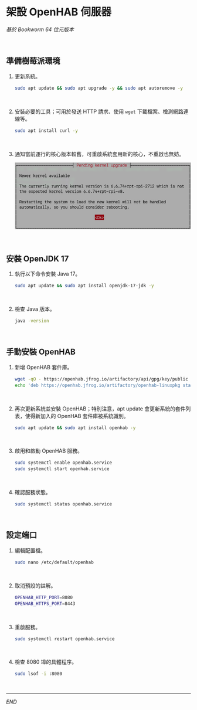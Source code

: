 # 架設 OpenHAB 伺服器

_基於 Bookworm 64 位元版本_

<br>

## 準備樹莓派環境

1. 更新系統。

    ```bash
    sudo apt update && sudo apt upgrade -y && sudo apt autoremove -y
    ```

<br>

2. 安裝必要的工具；可用於發送 HTTP 請求、使用 `wget` 下載檔案、檢測網路連線等。

    ```bash
    sudo apt install curl -y
    ```

<br>

3. 通知當前運行的核心版本較舊，可重啟系統套用新的核心，不重啟也無妨。

    ![](images/img_01.png)

<br>

## 安裝 OpenJDK 17

1. 執行以下命令安裝 Java 17。

    ```bash
    sudo apt update && sudo apt install openjdk-17-jdk -y
    ```

<br>

2. 檢查 Java 版本。

    ```bash
    java -version
    ```

<br>

## 手動安裝 OpenHAB

1. 新增 OpenHAB 套件庫。

    ```bash
    wget -qO - https://openhab.jfrog.io/artifactory/api/gpg/key/public | sudo apt-key add -
    echo 'deb https://openhab.jfrog.io/artifactory/openhab-linuxpkg stable main' | sudo tee /etc/apt/sources.list.d/openhab.list
    ```

<br>

2. 再次更新系統並安裝 OpenHAB；特別注意，apt update 會更新系統的套件列表，使得新加入的 OpenHAB 套件庫被系統識別。

    ```bash
    sudo apt update && sudo apt install openhab -y
    ```

<br>

3. 啟用和啟動 OpenHAB 服務。

    ```bash
    sudo systemctl enable openhab.service
    sudo systemctl start openhab.service
    ```

<br>

4. 確認服務狀態。

    ```bash
    sudo systemctl status openhab.service
    ```

<br>

## 設定端口

1. 編輯配置檔。

    ```bash
    sudo nano /etc/default/openhab
    ```

<br>

2. 取消預設的註解。

    ```bash
    OPENHAB_HTTP_PORT=8080
    OPENHAB_HTTPS_PORT=8443
    ```

<br>

3. 重啟服務。

    ```bash
    sudo systemctl restart openhab.service
    ```

<br>

4. 檢查 8080 埠的具體程序。

    ```bash
    sudo lsof -i :8080
    ```

<br>

___

_END_
